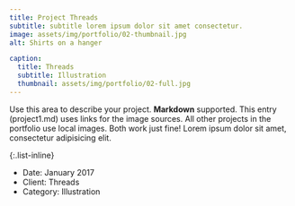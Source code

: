 ```yaml
---
title: Project Threads
subtitle: subtitle lorem ipsum dolor sit amet consectetur.
image: assets/img/portfolio/02-thumbnail.jpg
alt: Shirts on a hanger

caption:
  title: Threads
  subtitle: Illustration
  thumbnail: assets/img/portfolio/02-full.jpg
---
```


Use this area to describe your project. **Markdown** supported. This entry (project1.md) uses links for the image sources. All other projects in the portfolio use local images. Both work just fine! Lorem ipsum dolor sit amet, consectetur adipisicing elit.

{:.list-inline}

- Date: January 2017
- Client: Threads
- Category: Illustration
